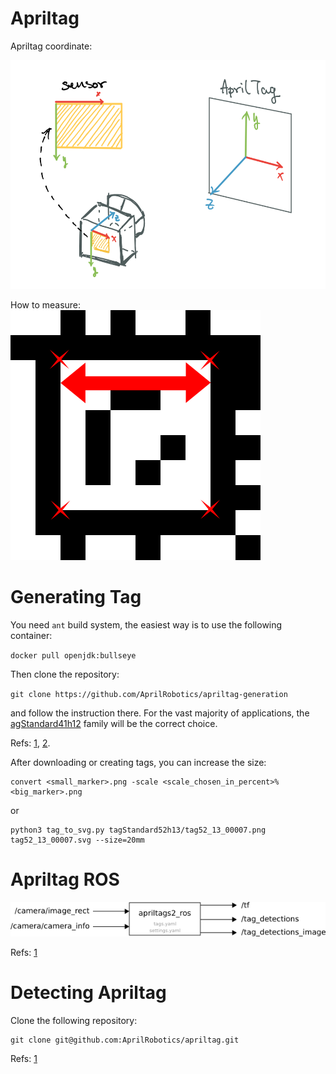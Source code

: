 # Apriltag
Apriltag coordinate:

<img src="images/apriltag_frame.png" width="547" height="366" />


<br/>

How to measure:
<img src="images/apriltag_distance_measure.png" />


# Generating Tag
You need `ant` build system, the easiest way is to use the following container:

`docker pull openjdk:bullseye`

Then clone the repository:

`git clone https://github.com/AprilRobotics/apriltag-generation`

 and follow the instruction there. For the vast majority of applications, the [agStandard41h12](https://github.com/AprilRobotics/apriltag-imgs/tree/master/tagStandard41h12) family will be the correct choice. 

Refs: [1](https://github.com/AprilRobotics/apriltag/wiki/AprilTag-User-Guide), [2](https://github.com/AprilRobotics/apriltag-imgs).


After downloading or creating tags, you can increase the size:
```
convert <small_marker>.png -scale <scale_chosen_in_percent>% <big_marker>.png
```
or

```
python3 tag_to_svg.py tagStandard52h13/tag52_13_00007.png tag52_13_00007.svg --size=20mm
```

# Apriltag ROS

<img src="images/apriltag_ros_io_diagram.png" />


Refs: [1](http://wiki.ros.org/apriltag_ros)




# Detecting Apriltag

Clone the following repository:

```
git clone git@github.com:AprilRobotics/apriltag.git
```


Refs: [1](https://github.com/AprilRobotics/apriltag)

